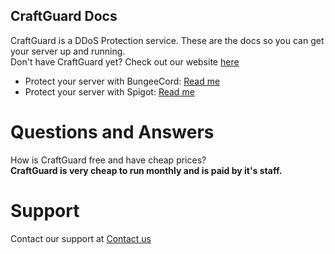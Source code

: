 ## CraftGuard Docs
CraftGuard is a DDoS Protection service. These are the docs so you can get your server up and running.
<br>
Don't have CraftGuard yet? Check out our website <a href="https://craftguard.cubeserver.tech/">here</a>
<br>
* Protect your server with BungeeCord: <a href="http://craftguardwiki.cubeserver.tech/protectserverbungee.html">Read me</a>
* Protect your server with Spigot: <a href="http://craftguardwiki.cubeserver.tech/protectserverspigot.html">Read me</a>
# Questions and Answers
How is CraftGuard free and have cheap prices?
<br>
**CraftGuard is very cheap to run monthly and is paid by it's staff.**

# Support
Contact our support at <a href="https://craftguard.cubeserver.tech/contact.html">Contact us</a>
